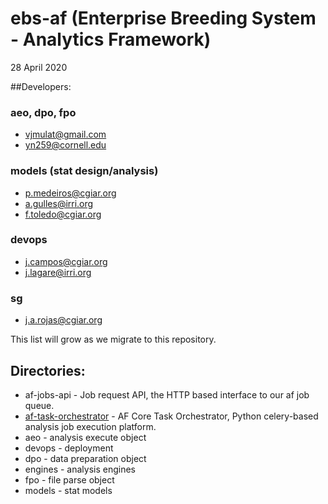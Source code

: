 # ebs-af (Enterprise Breeding System - Analytics Framework)  
28 April 2020  

##Developers:  

### aeo, dpo, fpo 

* vjmulat@gmail.com  
* yn259@cornell.edu  
  
### models (stat design/analysis)

* p.medeiros@cgiar.org  
* a.gulles@irri.org  
* f.toledo@cgiar.org  
  
### devops

* j.campos@cgiar.org  
* j.lagare@irri.org  
  
### sg

* j.a.rojas@cgiar.org  
  
This list will grow as we migrate to this repository.  
  
## Directories:

* af-jobs-api - Job request API, the HTTP based interface to our af job queue.
* [af-task-orchestrator](./af-task-orchestrator/README.md) - AF Core Task Orchestrator, Python celery-based analysis job execution platform.
* aeo - analysis execute object  
* devops - deployment  
* dpo - data preparation object  
* engines - analysis engines  
* fpo - file parse object  
* models - stat models


